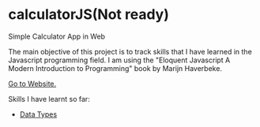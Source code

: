 # calculatorJS(Not ready)
Simple Calculator App in Web

The main objective of this project is to track skills that I have learned in the Javascript programming field. I am using the "Eloquent Javascript A Modern Introduction to Programming" book by Marijn Haverbeke.

<a href="//shamilx.github.io/calculatorJS">Go to Website.</a>

Skills I have learnt so far:
<ul>
    <li><a href="https://developer.mozilla.org/en-US/docs/Web/JavaScript/Data_structures">Data Types</a></li>
</ul>
